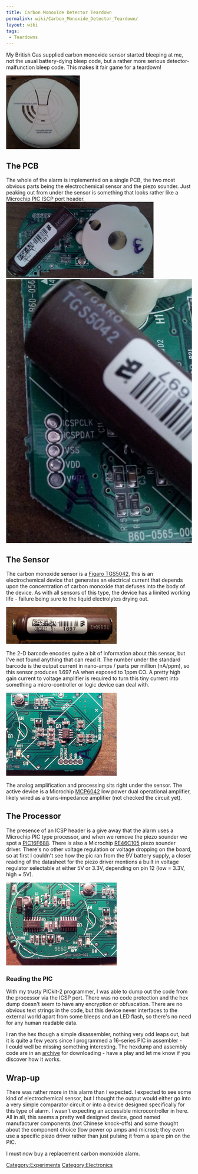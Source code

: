 ```yaml
---
title: Carbon Monoxide Detector Teardown
permalink: wiki/Carbon_Monoxide_Detector_Teardown/
layout: wiki
tags:
 - Teardowns
---
```


My British Gas supplied carbon monoxide sensor started bleeping at me,
not the usual battery-dying bleep code, but a rather more serious
detector-malfunction bleep code. This makes it fair game for a teardown!

<img src="Co-alarm-before.jpg" title="Co-alarm-before.jpg" alt="Co-alarm-before.jpg" width="200" height="200" />

The PCB
-------

The whole of the alarm is implemented on a single PCB, the two most
obvious parts being the electrochemical sensor and the piezo sounder.
Just peaking out from under the sensor is something that looks rather
like a Microchip PIC ISCP port header.  
<img src="Co-alarm-pcb-front.jpg" title="fig:Co-alarm-pcb-front.jpg" alt="Co-alarm-pcb-front.jpg" width="400" />![](Co-alarm-ICSP-port.jpg "fig:Co-alarm-ICSP-port.jpg")

The Sensor
----------

The carbon monoxide sensor is a [Figaro
TGS5042](http://www.figarosensor.com/products/5042Dtl.pdf), this is an
electrochemical device that generates an electrical current that depends
upon the concentration of carbon monoxide that defuses into the body of
the device. As with all sensors of this type, the device has a limited
working life - failure being sure to the liquid electrolytes drying out.

<img src="Co-alarm-electrochemical-sensor.jpg" title="Co-alarm-electrochemical-sensor.jpg" alt="Co-alarm-electrochemical-sensor.jpg" width="300" />

The 2-D barcode encodes quite a bit of information about this sensor,
but I've not found anything that can read it. The number under the
standard barcode is the output current in nano-amps / parts per million
(nA/ppm), so this sensor produces 1.697 nA when exposed to 1ppm CO. A
pretty high gain current to voltage amplifier is required to turn this
tiny current into something a micro-controller or logic device can deal
with.

<img src="Co-alarm-analog-stage.jpg" title="Co-alarm-analog-stage.jpg" alt="Co-alarm-analog-stage.jpg" width="300" />

The analog amplification and processing sits right under the sensor. The
active device is a Microchip
[MCP6042](http://www.microchip.com/wwwproducts/Devices.aspx?dDocName=en010444)
low power dual operational amplifier, likely wired as a trans-impedance
amplifier (not checked the circuit yet).

The Processor
-------------

The presence of an ICSP header is a give away that the alarm uses a
Microchip PIC type processor, and when we remove the piezo sounder we
spot a
[PIC16F688](http://ww1.microchip.com/downloads/en/DeviceDoc/41203E.pdf).
There is also a Microchip
[RE46C105](http://ww1.microchip.com/downloads/en/devicedoc/22167a.pdf)
piezo sounder driver. There's no other voltage regulation or voltage
dropping on the board, so at first I couldn't see how the pic ran from
the 9V battery supply, a closer reading of the datasheet for the piezo
driver mentions a built in voltage regulator selectable at either 5V or
3.3V, depending on pin 12 (low = 3.3V, high = 5V).

<img src="Co-alarm-pic-and-piezo-driver.jpg" title="Co-alarm-pic-and-piezo-driver.jpg" alt="Co-alarm-pic-and-piezo-driver.jpg" width="300" />

### Reading the PIC

With my trusty PICkit-2 programmer, I was able to dump out the code from
the processor via the ICSP port. There was no code protection and the
hex dump doesn't seem to have any encryption or obfuscation. There are
no obvious text strings in the code, but this device never interfaces to
the external world apart from some bleeps and an LED flash, so there's
no need for any human readable data.

I ran the hex though a simple disassembler, nothing very odd leaps out,
but it is quite a few years since I programmed a 16-series PIC in
assembler - I could well be missing something interesting. The hexdump
and assembly code are in an [archive](/wiki/Media:Co-pic-code.zip "wikilink")
for downloading - have a play and let me know if you discover how it
works.  

Wrap-up
-------

There was rather more in this alarm than I expected. I expected to see
some kind of electrochemical sensor, but I thought the output would
either go into a very simple comparator circuit or into a device
designed specifically for this type of alarm. I wasn't expecting an
accessible microcontroller in here. All in all, this seems a pretty well
designed device, good named manufacturer components (not Chinese
knock-offs) and some thought about the component choice (low power op
amps and micros); they even use a specific piezo driver rather than just
pulsing it from a spare pin on the PIC.

I must now buy a replacement carbon monoxide alarm.

<Category:Experiments> <Category:Electronics>
